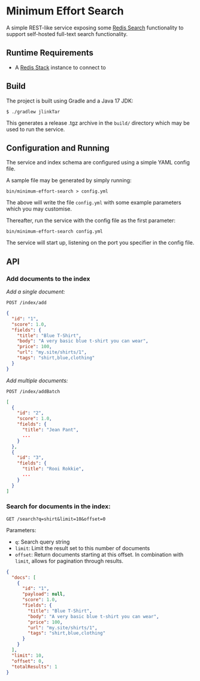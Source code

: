# Minimum Effort Search

A simple REST-like service exposing some
[Redis Search](https://redis.io/docs/interact/search-and-query/)
functionality to support self-hosted full-text search functionality.

## Runtime Requirements

- A [Redis Stack](https://redis.io/docs/install/install-stack/) instance to connect to

## Build

The project is built using Gradle and a Java 17 JDK:

```
$ ./gradlew jlinkTar
```

This generates a release .tgz archive in the `build/` directory which may be
used to run the service.

## Configuration and Running

The service and index schema are configured using a simple YAML config file.

A sample file may be generated by simply running:

```
bin/minimum-effort-search > config.yml
```

The above will write the file `config.yml` with some example parameters which
you may customise.

Thereafter, run the service with the config file as the first parameter:

```
bin/minimum-effort-search config.yml
```

The service will start up, listening on the port you specifier in the config
file.

## API

### Add documents to the index

*Add a single document:*

`POST /index/add`

```json
{
  "id": "1",
  "score": 1.0,
  "fields": {
    "title": "Blue T-Shirt",
    "body": "A very basic blue t-shirt you can wear",
    "price": 100,
    "url": "my.site/shirts/1",
    "tags": "shirt,blue,clothing"
  }
}
```

*Add multiple documents:*

`POST /index/addBatch`

```json
[
  {
    "id": "2",
    "score": 1.0,
    "fields": {
      "title": "Jean Pant",
      ...
    }
  },
  {
    "id": "3",
    "fields": {
      "title": "Rooi Rokkie",
      ...
    }
  }
]
```

### Search for documents in the index:

`GET /search?q=shirt&limit=10&offset=0`

Parameters:

- `q`: Search query string
- `limit`: Limit the result set to this number of documents
- `offset`: Return documents starting at this offset. In combination with
  `limit`, allows for pagination through results.

```json
{
  "docs": [
    {
      "id": "1",
      "payload": null,
      "score": 1.0,
      "fields": {
        "title": "Blue T-Shirt",
        "body": "A very basic blue t-shirt you can wear",
        "price": 100,
        "url": "my.site/shirts/1",
        "tags": "shirt,blue,clothing"
      }
    }
  ],
  "limit": 10,
  "offset": 0,
  "totalResults": 1
}
```
